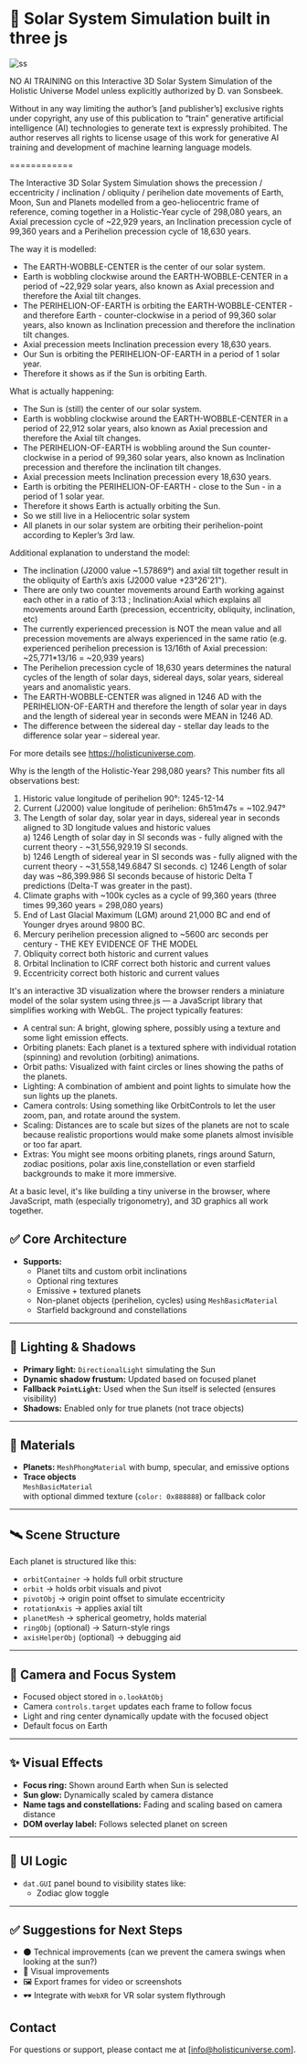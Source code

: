 # 🌌 Solar System Simulation built in three js

![ss](https://raw.githubusercontent.com/dvansonsbeek/3d/master/public/readme.png)

NO AI TRAINING on this Interactive 3D Solar System Simulation of the Holistic Universe Model unless explicitly authorized by D. van Sonsbeek.

Without in any way limiting the author’s [and publisher’s] exclusive rights under copyright, any use of this publication to “train” generative artificial intelligence (AI) technologies to generate text is expressly prohibited.
The author reserves all rights to license usage of this work for generative AI training and development of machine learning language models.

============

The Interactive 3D Solar System Simulation shows the precession / eccentricity / inclination / obliquity / perihelion date movements of Earth, Moon, Sun and Planets modelled from a geo-heliocentric frame of reference, coming together in a Holistic-Year cycle of 298,080 years, an Axial precession cycle of ~22,929 years, an Inclination precession cycle of 99,360 years and a Perihelion precession cycle of 18,630 years. 

The way it is modelled:
* The EARTH-WOBBLE-CENTER is the center of our solar system.
* Earth is wobbling clockwise around the EARTH-WOBBLE-CENTER in a period of ~22,929 solar years, also known as Axial precession and therefore the Axial tilt changes.
* The PERIHELION-OF-EARTH is orbiting the EARTH-WOBBLE-CENTER - and therefore Earth - counter-clockwise in a period of 99,360 solar years, also known as Inclination precession and therefore the inclination tilt changes.
* Axial precession meets Inclination precession every 18,630 years.
* Our Sun is orbiting the PERIHELION-OF-EARTH in a period of 1 solar year.
* Therefore it shows as if the Sun is orbiting Earth.

What is actually happening:
* The Sun is (still) the center of our solar system.
* Earth is wobbling clockwise around the EARTH-WOBBLE-CENTER in a period of 22,912 solar years, also known as Axial precession and therefore the Axial tilt changes.
* The PERIHELION-OF-EARTH is wobbling around the Sun counter-clockwise in a period of 99,360 solar years, also known as Inclination precession and therefore the inclination tilt changes.
* Axial precession meets Inclination precession every 18,630 years.
* Earth is orbiting the PERIHELION-OF-EARTH - close to the Sun - in a period of 1 solar year.
* Therefore it shows Earth is actually orbiting the Sun.
* So we still live in a Heliocentric solar system
* All planets in our solar system are orbiting their perihelion-point according to Kepler’s 3rd law.

Additional explanation to understand the model:
* The inclination (J2000 value ~1.57869°) and axial tilt together result in the obliquity of Earth’s axis (J2000 value +23°26'21").
* There are only two counter movements around Earth working against each other in a ratio of 3:13 ; Inclination:Axial which explains all movements around Earth (precession, eccentricity, obliquity, inclination, etc)
* The currently experienced precession is NOT the mean value and all precession movements are always experienced in the same ratio (e.g. experienced perihelion precession is 13/16th of Axial precession: ~25,771*13/16 = ~20,939 years)
* The Perihelion precession cycle of 18,630 years determines the natural cycles of the length of solar days, sidereal days, solar years, sidereal years and anomalistic years.
* The EARTH-WOBBLE-CENTER was aligned in 1246 AD with the PERIHELION-OF-EARTH and therefore the length of solar year in days and the length of sidereal year in seconds were MEAN in 1246 AD.
* The difference between the sidereal day - stellar day leads to the difference solar year – sidereal year.

For more details see https://holisticuniverse.com.

Why is the length of the Holistic-Year 298,080 years? This number fits all observations best:
1. Historic value longitude of perihelion 90°: 1245-12-14
2. Current (J2000) value longitude of perihelion: 6h51m47s = ~102.947°
3. The Length of solar day, solar year in days, sidereal year in seconds aligned to 3D longitude values and historic values  
a) 1246 Length of solar day in SI seconds was - fully aligned with the current theory - ~31,556,929.19 SI seconds.  
b) 1246 Length of sidereal year in SI seconds was - fully aligned with the current theory - ~31,558,149.6847 SI seconds.
c) 1246 Length of solar day was ~86,399.986 SI seconds because of historic Delta T predictions (Delta-T was greater in the past).  
4. Climate graphs with ~100k cycles as a cycle of 99,360 years (three times 99,360 years = 298,080 years)
5. End of Last Glacial Maximum (LGM) around 21,000 BC and end of Younger dryes around 9800 BC. 
6. Mercury perihelion precession aligned to ~5600 arc seconds per century - THE KEY EVIDENCE OF THE MODEL
7. Obliquity correct both historic and current values
8. Orbital Inclination to ICRF correct both historic and current values
9. Eccentricity correct both historic and current values

It's an interactive 3D visualization where the browser renders a miniature model of the solar system using three.js — a JavaScript library that simplifies working with WebGL. The project typically features:
- A central sun: A bright, glowing sphere, possibly using a texture and some light emission effects.
- Orbiting planets: Each planet is a textured sphere with individual rotation (spinning) and revolution (orbiting) animations.
- Orbit paths: Visualized with faint circles or lines showing the paths of the planets.
- Lighting: A combination of ambient and point lights to simulate how the sun lights up the planets.
- Camera controls: Using something like OrbitControls to let the user zoom, pan, and rotate around the system.
- Scaling: Distances are to scale but sizes of the planets are not to scale because realistic proportions would make some planets almost invisible or too far apart.
- Extras: You might see moons orbiting planets, rings around Saturn, zodiac positions, polar axis line,constellation or even starfield backgrounds to make it more immersive.

At a basic level, it's like building a tiny universe in the browser, where JavaScript, math (especially trigonometry), and 3D graphics all work together.

## ✅ Core Architecture

- **Supports:**  
  - Planet tilts and custom orbit inclinations  
  - Optional ring textures  
  - Emissive + textured planets  
  - Non-planet objects (perihelion, cycles) using `MeshBasicMaterial`
  - Starfield background and constellations

---

## 🔦 Lighting & Shadows

- **Primary light:** `DirectionalLight` simulating the Sun
- **Dynamic shadow frustum:** Updated based on focused planet
- **Fallback `PointLight`:** Used when the Sun itself is selected (ensures visibility)
- **Shadows:** Enabled only for true planets (not trace objects)

---

## 🌈 Materials

- **Planets:** `MeshPhongMaterial` with bump, specular, and emissive options
- **Trace objects**  
  `MeshBasicMaterial`  
  with optional dimmed texture (`color: 0x888888`) or fallback color

---

## 🛰️ Scene Structure

Each planet is structured like this:
- `orbitContainer` → holds full orbit structure
- `orbit` → holds orbit visuals and pivot
- `pivotObj` → origin point offset to simulate eccentricity
- `rotationAxis` → applies axial tilt
- `planetMesh` → spherical geometry, holds material
- `ringObj` (optional) → Saturn-style rings
- `axisHelperObj` (optional) → debugging aid

---

## 🎯 Camera and Focus System

- Focused object stored in `o.lookAtObj`
- Camera `controls.target` updates each frame to follow focus
- Light and ring center dynamically update with the focused object
- Default focus on Earth

---

## ✨ Visual Effects

- **Focus ring:** Shown around Earth when Sun is selected
- **Sun glow:** Dynamically scaled by camera distance
- **Name tags and constellations:** Fading and scaling based on camera distance
- **DOM overlay label:** Follows selected planet on screen

---

## 🧠 UI Logic

- `dat.GUI` panel bound to visibility states like:
  - Zodiac glow toggle

---

## ✅ Suggestions for Next Steps

- 🌑 Technical improvements (can we prevent the camera swings when looking at the sun?)
- 🌟 Visual improvements
- 🖼 Export frames for video or screenshots
- 🕶 Integrate with `WebXR` for VR solar system flythrough

## Contact

For questions or support, please contact me at [info@holisticuniverse.com].

